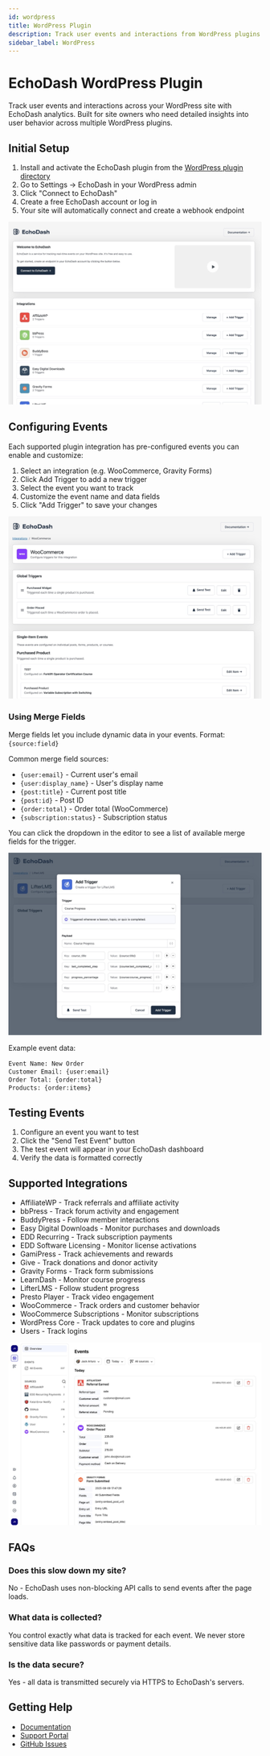 ```yaml
---
id: wordpress
title: WordPress Plugin
description: Track user events and interactions from WordPress plugins with EchoDash analytics
sidebar_label: WordPress
---
```


# EchoDash WordPress Plugin

Track user events and interactions across your WordPress site with EchoDash analytics. Built for site owners who need detailed insights into user behavior across multiple WordPress plugins.

## Initial Setup

1. Install and activate the EchoDash plugin from the [WordPress plugin directory](https://wordpress.org/plugins/echodash/)
2. Go to Settings → EchoDash in your WordPress admin
3. Click "Connect to EchoDash" 
4. Create a free EchoDash account or log in
5. Your site will automatically connect and create a webhook endpoint

![The EchoDash WordPress Plugin](screenshot-2.jpg)

## Configuring Events

Each supported plugin integration has pre-configured events you can enable and customize:

1. Select an integration (e.g. WooCommerce, Gravity Forms)
2. Click Add Trigger to add a new trigger
3. Select the event you want to track
4. Customize the event name and data fields
5. Click "Add Trigger" to save your changes

![Configuring events for WooCommerce in the EchoDash WordPress Plugin](screenshot-3.jpg)

### Using Merge Fields

Merge fields let you include dynamic data in your events. Format: `{source:field}`

Common merge field sources:

- `{user:email}` - Current user's email
- `{user:display_name}` - User's display name  
- `{post:title}` - Current post title
- `{post:id}` - Post ID
- `{order:total}` - Order total (WooCommerce)
- `{subscription:status}` - Subscription status

You can click the dropdown in the editor to see a list of available merge fields for the trigger.

![Configuring merge fields for LifterLMS in the EchoDash WordPress Plugin](screenshot-4.jpg)

Example event data:

```
Event Name: New Order
Customer Email: {user:email}
Order Total: {order:total}
Products: {order:items}
```


## Testing Events

1. Configure an event you want to test
2. Click the "Send Test Event" button
3. The test event will appear in your EchoDash dashboard
4. Verify the data is formatted correctly

## Supported Integrations

- AffiliateWP - Track referrals and affiliate activity
- bbPress - Track forum activity and engagement
- BuddyPress - Follow member interactions
- Easy Digital Downloads - Monitor purchases and downloads
- EDD Recurring - Track subscription payments
- EDD Software Licensing - Monitor license activations
- GamiPress - Track achievements and rewards
- Give - Track donations and donor activity
- Gravity Forms - Track form submissions
- LearnDash - Monitor course progress
- LifterLMS - Follow student progress
- Presto Player - Track video engagement
- WooCommerce - Track orders and customer behavior
- WooCommerce Subscriptions - Monitor subscriptions
- WordPress Core - Track updates to core and plugins
- Users - Track logins

![WordPress data is displayed in real time in the EchoDash dashboard](screenshot-1.jpg)

## FAQs

### Does this slow down my site?

No - EchoDash uses non-blocking API calls to send events after the page loads.

### What data is collected?

You control exactly what data is tracked for each event. We never store sensitive data like passwords or payment details.

### Is the data secure?

Yes - all data is transmitted securely via HTTPS to EchoDash's servers.

## Getting Help

- [Documentation](https://echodash.com/docs/intro)
- [Support Portal](https://echodash.com/contact)
- [GitHub Issues](https://github.com/EchoDash/echodash/issues)